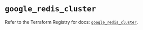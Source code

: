 # `google_redis_cluster`

Refer to the Terraform Registry for docs: [`google_redis_cluster`](https://registry.terraform.io/providers/hashicorp/google-beta/6.24.0/docs/resources/google_redis_cluster).
